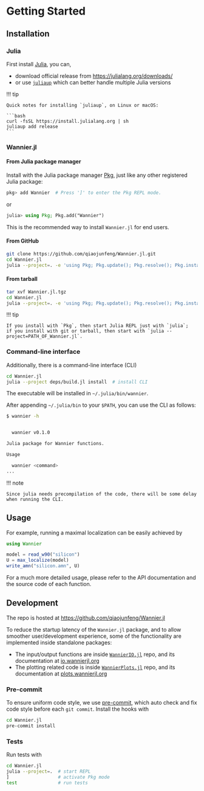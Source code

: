 # Getting Started

## Installation

### Julia

First install [Julia](https://julialang.org/), you can,

- download official release from <https://julialang.org/downloads/>
- or use [`juliaup`](https://github.com/JuliaLang/juliaup) which can better handle multiple Julia versions

!!! tip

    Quick notes for installing `juliaup`, on Linux or macOS:

    ```bash
    curl -fsSL https://install.julialang.org | sh
    juliaup add release
    ```

### Wannier.jl

#### From Julia package manager

Install with the Julia package manager [Pkg](https://pkgdocs.julialang.org/),
just like any other registered Julia package:

```julia
pkg> add Wannier  # Press ']' to enter the Pkg REPL mode.
```

or

```julia
julia> using Pkg; Pkg.add("Wannier")
```

This is the recommended way to install `Wannier.jl` for end users.

#### From GitHub

```bash
git clone https://github.com/qiaojunfeng/Wannier.jl.git
cd Wannier.jl
julia --project=. -e 'using Pkg; Pkg.update(); Pkg.resolve(); Pkg.instantiate()'
```

#### From tarball

```bash
tar xvf Wannier.jl.tgz
cd Wannier.jl
julia --project=. -e 'using Pkg; Pkg.update(); Pkg.resolve(); Pkg.instantiate()'
```

!!! tip

    If you install with `Pkg`, then start Julia REPL just with `julia`;
    if you install with git or tarball, then start with `julia --project=PATH_OF_Wannier.jl`.

### Command-line interface

Additionally, there is a command-line interface (CLI)

```bash
cd Wannier.jl
julia --project deps/build.jl install  # install CLI
```

The executable will be installed in ```~/.julia/bin/wannier```.

After appending `~/.julia/bin` to your `$PATH`, you can use the CLI as follows:

```bash
$ wannier -h


  wannier v0.1.0

Julia package for Wannier functions.

Usage

  wannier <command>
...
```

!!! note

    Since julia needs precompilation of the code, there will be some delay when running the CLI.

## Usage

For example, running a maximal localization can be easily achieved by

```julia
using Wannier

model = read_w90("silicon")
U = max_localize(model)
write_amn("silicon.amn", U)
```

For a much more detailed usage, please refer to the API documentation
and the source code of each function.

## Development

The repo is hosted at <https://github.com/qiaojunfeng/Wannier.jl>

To reduce the startup latency of the `Wannier.jl` package,
and to allow smoother user/development experience, some of the
functionality are implemented inside standalone packages:

- The input/output functions are inside
    [`WannierIO.jl`](https://github.com/qiaojunfeng/WannierIO.jl) repo,
    and its documentation at
    [io.wannierjl.org](https://io.wannierjl.org/)
- The plotting related code is inside
    [`WannierPlots.jl`](https://github.com/qiaojunfeng/WannierPlots.jl) repo,
    and its documentation at
    [plots.wannierjl.org](https://plots.wannierjl.org/)

### Pre-commit

To ensure uniform code style, we use [pre-commit](https://pre-commit.com/),
which auto check and fix code style before each `git commit`. Install the hooks with

```bash
cd Wannier.jl
pre-commit install
```

### Tests

Run tests with

```bash
cd Wannier.jl
julia --project=.  # start REPL
]                  # activate Pkg mode
test               # run tests
```
